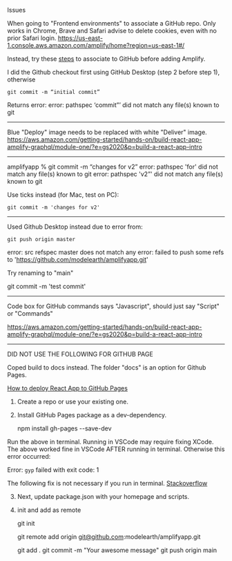 Issues

When going to "Frontend environments" to associate a GitHub repo.
Only works in Chrome, Brave and Safari advise to delete cookies, even with no prior Safari login.
https://us-east-1.console.aws.amazon.com/amplify/home?region=us-east-1#/

Instead, try these [steps](https://aws.amazon.com/getting-started/hands-on/build-react-app-amplify-graphql/module-one/?e=gs2020&p=build-a-react-app-intro) to associate to GitHub before adding Amplify.  

I did the Github checkout first using GitHub Desktop (step 2 before step 1), otherwise

	git commit -m “initial commit”

Returns error:
error: pathspec ‘commit”’ did not match any file(s) known to git

---

Blue "Deploy" image needs to be replaced with white "Deliver" image.
https://aws.amazon.com/getting-started/hands-on/build-react-app-amplify-graphql/module-one/?e=gs2020&p=build-a-react-app-intro

---

amplifyapp % git commit -m “changes for v2”
error: pathspec 'for' did not match any file(s) known to git
error: pathspec 'v2”' did not match any file(s) known to git

Use ticks instead (for Mac, test on PC):

	git commit -m 'changes for v2'

---

Used Github Desktop instead due to error from:

	git push origin master

error: src refspec master does not match any
error: failed to push some refs to 'https://github.com/modelearth/amplifyapp.git'

Try renaming to "main"

git commit -m 'test commit'

---

Code box for GitHub commands says "Javascript", should just say "Script" or "Commands"

https://aws.amazon.com/getting-started/hands-on/build-react-app-amplify-graphql/module-one/?e=gs2020&p=build-a-react-app-intro

---





DID NOT USE THE FOLLOWING FOR GITHUB PAGE

Coped build to docs instead.  The folder "docs" is an option for Github Pages.



[How to deploy React App to GitHub Pages](https://dev.to/yuribenjamin/how-to-deploy-react-app-in-github-pages-2a1f)  

1. Create a repo or use your existing one.  

2. Install GitHub Pages package as a dev-dependency.

	npm install gh-pages --save-dev


Run the above in terminal. Running in VSCode may require fixing XCode. The above worked fine in VSCode AFTER running in terminal. Otherwise this error occurred:

Error: `gyp` failed with exit code: 1 

The following fix is not necessary if you run in terminal. [Stackoverflow](https://stackoverflow.com/questions/49348482/npm-install-with-error-gyp-failed-with-exit-code-1)  

3. Next, update package.json with your homepage and scripts.

4. init and add as remote

	git init

	git remote add origin git@github.com:modelearth/amplifyapp.git

	<!--
		If you are logged into the wrong account. Change email to model@d... :
		git config --global user.name "modelearth"
		git config --global user.email "email@example.com"
	-->


	git add .
	git commit -m "Your awesome message"
	git push origin main


